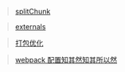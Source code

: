 > [splitChunk](https://www.cnblogs.com/kwzm/p/10314438.html)

> [externals](https://www.jianshu.com/p/283b17d17b3c)

> [打包优化](https://juejin.cn/post/6854573213171580941)

> [webpack 配置知其然知其所以然](https://juejin.cn/post/6972088317726687262)
